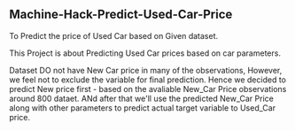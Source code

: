 ## Machine-Hack-Predict-Used-Car-Price
To Predict the price of Used Car based on Given dataset. 

This Project is about Predicting Used Car prices based on car parameters. 

Dataset DO not have New Car price in many of the observations, However, we feel not to exclude the variable for final prediction. Hence we decided to predict New price first - based on the avaliable New_Car Price observations around 800 dataet. ANd after that we'll use the predicted New_Car Price along with other parameters to predict actual target variable to Used_Car price. 
